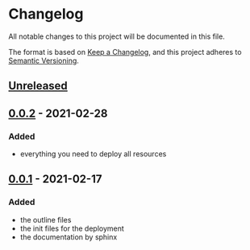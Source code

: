 # Changelog

All notable changes to this project will be documented in this file.

The format is based on [Keep a Changelog](https://keepachangelog.com/en/1.0.0/),
and this project adheres to [Semantic Versioning](https://semver.org/spec/v2.0.0.html).

## [Unreleased]

## [0.0.2] - 2021-02-28

### Added
- everything you need to deploy all resources

## [0.0.1] - 2021-02-17

### Added
- the outline files
- the init files for the deployment
- the documentation by sphinx

[Unreleased]: https://github.com/bilardi/aws-static-gui-resources/compare/v0.0.2...HEAD
[0.0.2]: https://github.com/bilardi/aws-static-gui-resources/releases/tag/v0.0.2
[0.0.1]: https://github.com/bilardi/aws-static-gui-resources/releases/tag/v0.0.1
